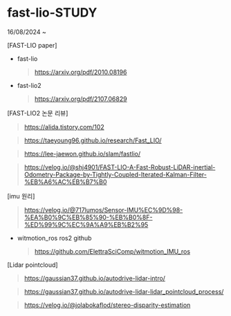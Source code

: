 # fast-lio-STUDY
16/08/2024 ~ 

[FAST-LIO paper]

- fast-lio
  > https://arxiv.org/pdf/2010.08196

- fast-lio2
  > https://arxiv.org/pdf/2107.06829



[FAST-LIO2 논문 리뷰]

  > https://alida.tistory.com/102

  > https://taeyoung96.github.io/research/Fast_LIO/

  > https://lee-jaewon.github.io/slam/fastlio/

  > https://velog.io/@shj4901/FAST-LIO-A-Fast-Robust-LiDAR-inertial-Odometry-Package-by-Tightly-Coupled-Iterated-Kalman-Filter-%EB%A6%AC%EB%B7%B0



[imu 원리]

  > https://velog.io/@717lumos/Sensor-IMU%EC%9D%98-%EA%B0%9C%EB%85%90-%EB%B0%8F-%ED%99%9C%EC%9A%A9%EB%B2%95

- witmotion_ros ros2 github

  > https://github.com/ElettraSciComp/witmotion_IMU_ros


[Lidar pointcloud]

  > https://gaussian37.github.io/autodrive-lidar-intro/

  > https://gaussian37.github.io/autodrive-lidar-lidar_pointcloud_process/

  > https://velog.io/@jolabokaflod/stereo-disparity-estimation




